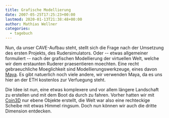 ```yaml
---
title: Grafische Modellierung
date: 2007-05-25T17:25:23+00:00
lastmod: 2020-01-13T21:38:48+00:00
author: Mathias Wellner
categories:
  - tagebuch
---
```

Nun, da unser CAVE-Aufbau steht, stellt sich die Frage nach der Umsetzung des ersten Projekts, des Rudersimulators. Oder -- etwas allgemeiner formuliert -- nach der grafischen Modellierung der virtuellen Welt, welche wir dem erstaunten Ruderer praesentieren moechten. Eine recht gebraeuchliche Moeglichkeit sind Modellierungswerkzeuge, eines davon [Maya](http://www.autodesk.de/maya). Es gibt natuerlich noch viele andere, wir verwenden Maya, da es uns hier an der ETH kostenlos zur Verfuegung steht. 

Die Idee ist nun, eine etwas komplexere und vor allem längere Landschaft zu erstellen und mit dem Boot da durch zu fahren. Vorher hatten wir mit [Coin3D](https://bitbucket.org/Coin3D/coin/wiki/Home) nur ebene Objekte erstellt, die Welt war also eine rechteckige Scheibe mit etwas Himmel ringsum. Doch nun können wir auch die dritte Dimension entdecken.